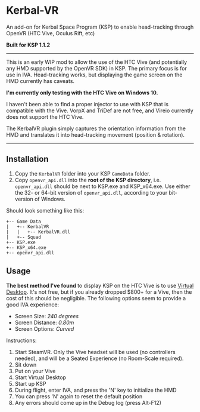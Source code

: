 # Kerbal-VR
An add-on for Kerbal Space Program (KSP) to enable head-tracking through OpenVR (HTC Vive, Oculus Rift, etc)

**Built for KSP 1.1.2**

----

This is an early WIP mod to allow the use of the HTC Vive (and potentially any HMD supported by the OpenVR SDK) in KSP. The primary focus is for use in IVA. Head-tracking works, but displaying the game screen on the HMD currently has caveats.

**I'm currently only testing with the HTC Vive on Windows 10.**

I haven't been able to find a proper injector to use with KSP that is compatible with the Vive. VorpX and TriDef are not free, and Vireio currently does not support the HTC Vive.

The KerbalVR plugin simply captures the orientation information from the HMD and translates it into head-tracking movement (position & rotation).

----

## Installation

1. Copy the `KerbalVR` folder into your KSP `GameData` folder.
2. Copy `openvr_api.dll` into the **root of the KSP directory**, i.e. `openvr_api.dll` should be next to KSP.exe and KSP_x64.exe. Use either the 32- or 64-bit version of `openvr_api.dll`, according to your bit-version of Windows.

Should look something like this:

```
+-- Game Data
|   +-- KerbalVR
|   |   +-- KerbalVR.dll
|   +-- Squad
+-- KSP.exe
+-- KSP_x64.exe
+-- openvr_api.dll
```

## Usage

**The best method I've found** to display KSP on the HTC Vive is to use [Virtual Desktop](http://store.steampowered.com/app/382110/). It's not free, but if you already dropped $800+ for a Vive, then the cost of this should be negligible. The following options seem to provide a good IVA experience:

- Screen Size: *240 degrees*
- Screen Distance: *0.80m*
- Screen Options: *Curved*

Instructions:

1. Start SteamVR. Only the Vive headset will be used (no controllers needed), and will be a Seated Experience (no Room-Scale required).
2. Sit down
3. Put on your Vive
4. Start Virtual Desktop
5. Start up KSP
6. During flight, enter IVA, and press the 'N' key to initialize the HMD
7. You can press 'N' again to reset the default position
8. Any errors should come up in the Debug log (press Alt-F12)
